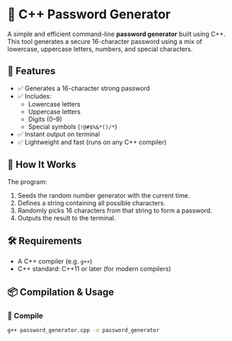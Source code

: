 # 🔐 C++ Password Generator

A simple and efficient command-line **password generator** built using C++. This tool generates a secure 16-character password using a mix of lowercase, uppercase letters, numbers, and special characters.

## 🚀 Features

- ✅ Generates a 16-character strong password
- ✅ Includes:
  - Lowercase letters
  - Uppercase letters
  - Digits (0–9)
  - Special symbols (`!@#$%&*()/*`)
- ✅ Instant output on terminal
- ✅ Lightweight and fast (runs on any C++ compiler)

## 🧠 How It Works

The program:
1. Seeds the random number generator with the current time.
2. Defines a string containing all possible characters.
3. Randomly picks 16 characters from that string to form a password.
4. Outputs the result to the terminal.

## 🛠️ Requirements

- A C++ compiler (e.g. `g++`)
- C++ standard: C++11 or later (for modern compilers)

## 📦 Compilation & Usage

### 🔧 Compile

```bash
g++ password_generator.cpp -o password_generator
